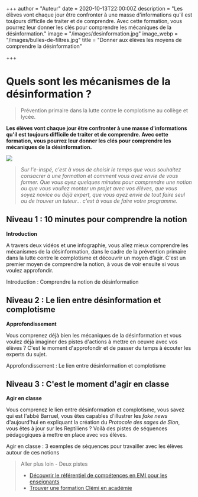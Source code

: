 +++
author = "Auteur"
date = 2020-10-13T22:00:00Z
description = "Les élèves vont chaque jour être confronter à une masse d'informations qu'il est toujours difficile de traiter et de comprendre. Avec cette formation, vous pourrez leur donner les clés pour comprendre les mécaniques de la désinformation."
image = "/images/desinformation.jpg"
image_webp = "/images/bulles-de-filtres.jpg"
title = "Donner aux élèves les moyens de comprendre la désinformation"

+++
# Quels sont les mécanismes de la désinformation ?

> Prévention primaire dans la lutte contre le complotisme au collège et lycée.

**Les élèves vont chaque jour être confronter à une masse d'informations qu'il est toujours difficile de traiter et de comprendre. Avec cette formation, vous pourrez leur donner les clés pour comprendre les mécaniques de la désinformation.**

![](/images/bulles-de-filtres.jpg)

> _Sur l'e-inspé, c'est à vous de choisir le temps que vous souhaitez consacrer à une formation et comment vous avez envie de vous former. Que vous ayez quelques minutes pour comprendre une notion ou que vous vouliez monter un projet avec vos élèves, que vous soyez novice ou déjà expert, que vous ayez envie de tout faire seul ou de trouver un tuteur... c'est à vous de faire votre programme._

## Niveau 1 : 10 minutes pour comprendre la notion

**Introduction**

A travers deux vidéos et une infographie, vous allez mieux comprendre les mécanismes de la désinformation, dans le cadre de la prévention primaire dans la lutte contre le complotisme et découvrir un moyen d’agir. C'est un premier moyen de comprendre la notion, à vous de voir ensuite si vous voulez approfondir.

Introduction : Comprendre la notion de désinformation

## Niveau 2 : Le lien entre désinformation et complotisme

**Approfondissement**

Vous comprenez déjà bien les mécaniques de la désinformation et vous voulez déjà imaginer des pistes d'actions à mettre en oeuvre avec vos élèves ? C'est le moment d'approfondir et de passer du temps à écouter les experts du sujet.

Approfondissement : Le lien entre désinformation et complotisme

## Niveau 3 : C'est le moment d'agir en classe

**Agir en classe**

Vous comprenez le lien entre désinformation et complotisme, vous savez qui est l'abbé Barruel, vous êtes capables d'illustrer les _fake news_ d'aujourd'hui en expliquant la création du _Protocole des sages de Sion_, vous êtes à jour sur les Reptiliens ? Voilà des pistes de séquences pédagogiques à mettre en place avec vos élèves.

Agir en classe : 3 exemples de séquences pour travailler avec les élèves autour de ces notions

> Aller plus loin - Deux pistes
>
> * [Découvrir le référentiel de compétences en EMI pour les enseignants](https://www.clemi.fr/fileadmin/user_upload/Formation/Referentiel_CLEMI_final.pdf)
> * [Trouver une formation Clémi en académie](https://www.clemi.fr/fr/formation/se-former-en-academie.html)